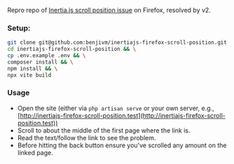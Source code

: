 Repro repo of [Inertia.js scroll position issue](https://github.com/inertiajs/inertia/issues/1698) on Firefox, resolved by v2.

### Setup:

```bash
git clone git@github.com:benjivm/inertiajs-firefox-scroll-position.git && \
cd inertiajs-firefox-scroll-position && \
cp .env.example .env && \
composer install && \
npm install && \
npx vite build
```
### Usage

- Open the site (either via `php artisan serve` or your own server, e.g., [http://inertiajs-firefox-scroll-position.test](http://inertiajs-firefox-scroll-position.test)) 
- Scroll to about the middle of the first page where the link is.
- Read the text/follow the link to see the problem.
- Before hitting the back button ensure you've scrolled any amount on the linked page.
